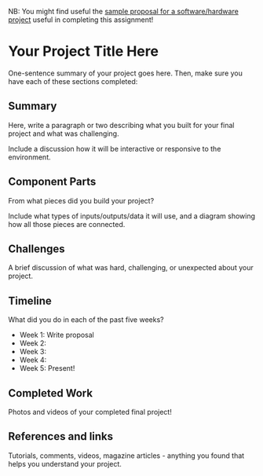 NB: You might find useful the [sample proposal for a software/hardware project](https://github.com/zamfi/cca-programming-electronics-fall-2017/blob/master/hw/sample-proposal.md) useful in completing this assignment!

# Your Project Title Here

One-sentence summary of your project goes here. Then, make sure you have each of these sections completed:

## Summary

Here, write a paragraph or two describing what you built for your final project and what was challenging. 

Include a discussion how it will be interactive or responsive to the environment.

## Component Parts

From what pieces did you build your project?

Include what types of inputs/outputs/data it will use, and a diagram showing how all those pieces are connected.

## Challenges

A brief discussion of what was hard, challenging, or unexpected about your project.

## Timeline

What did you do in each of the past five weeks?

- Week 1: Write proposal
- Week 2: 
- Week 3:
- Week 4:
- Week 5: Present!

## Completed Work

Photos and videos of your completed final project!

## References and links

Tutorials, comments, videos, magazine articles - anything you found that helps you understand your project.
